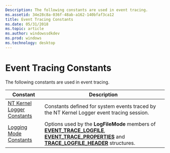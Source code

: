 ```yaml
---
Description: The following constants are used in event tracing.
ms.assetid: 34e28c8a-036f-48ab-a162-140bfaf3ca12
title: Event Tracing Constants
ms.date: 05/31/2018
ms.topic: article
ms.author: windowssdkdev
ms.prod: windows
ms.technology: desktop
---
```


# Event Tracing Constants

The following constants are used in event tracing.



| Constant                                                     | Description                                                                                                                                                                                                                            |
|--------------------------------------------------------------|----------------------------------------------------------------------------------------------------------------------------------------------------------------------------------------------------------------------------------------|
| [NT Kernel Logger Constants](nt-kernel-logger-constants.md) | Constants defined for system events traced by the NT Kernel Logger event tracing session.                                                                                                                                              |
| [Logging Mode Constants](logging-mode-constants.md)         | Options used by the **LogFileMode** members of [**EVENT\_TRACE\_LOGFILE**](event-trace-logfile.md), [**EVENT\_TRACE\_PROPERTIES**](event-trace-properties.md) and [**TRACE\_LOGFILE\_HEADER**](trace-logfile-header.md) structures. |



 

 

 



